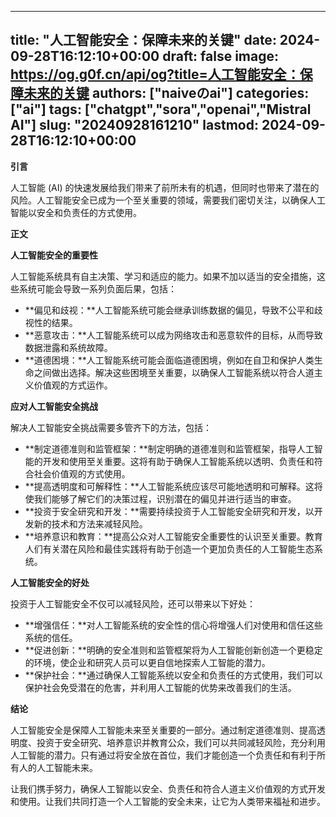 
---
title: "人工智能安全：保障未来的关键"
date: 2024-09-28T16:12:10+00:00
draft: false
image: https://og.g0f.cn/api/og?title=人工智能安全：保障未来的关键
authors: ["naiveのai"]
categories: ["ai"]
tags: ["chatgpt","sora","openai","Mistral AI"]
slug: "20240928161210"
lastmod: 2024-09-28T16:12:10+00:00
---
**引言**

人工智能 (AI) 的快速发展给我们带来了前所未有的机遇，但同时也带来了潜在的风险。人工智能安全已成为一个至关重要的领域，需要我们密切关注，以确保人工智能以安全和负责任的方式使用。

**正文**

**人工智能安全的重要性**

人工智能系统具有自主决策、学习和适应的能力。如果不加以适当的安全措施，这些系统可能会导致一系列负面后果，包括：

* **偏见和歧视：**人工智能系统可能会继承训练数据的偏见，导致不公平和歧视性的结果。
* **恶意攻击：**人工智能系统可以成为网络攻击和恶意软件的目标，从而导致数据泄露和系统故障。
* **道德困境：**人工智能系统可能会面临道德困境，例如在自卫和保护人类生命之间做出选择。解决这些困境至关重要，以确保人工智能系统以符合人道主义价值观的方式运作。

**应对人工智能安全挑战**

解决人工智能安全挑战需要多管齐下的方法，包括：

* **制定道德准则和监管框架：**制定明确的道德准则和监管框架，指导人工智能的开发和使用至关重要。这将有助于确保人工智能系统以透明、负责任和符合社会价值观的方式使用。
* **提高透明度和可解释性：**人工智能系统应该尽可能地透明和可解释。这将使我们能够了解它们的决策过程，识别潜在的偏见并进行适当的审查。
* **投资于安全研究和开发：**需要持续投资于人工智能安全研究和开发，以开发新的技术和方法来减轻风险。
* **培养意识和教育：**提高公众对人工智能安全重要性的认识至关重要。教育人们有关潜在风险和最佳实践将有助于创造一个更加负责任的人工智能生态系统。

**人工智能安全的好处**

投资于人工智能安全不仅可以减轻风险，还可以带来以下好处：

* **增强信任：**对人工智能系统的安全性的信心将增强人们对使用和信任这些系统的信任。
* **促进创新：**明确的安全准则和监管框架将为人工智能创新创造一个更稳定的环境，使企业和研究人员可以更自信地探索人工智能的潜力。
* **保护社会：**通过确保人工智能系统以安全和负责任的方式使用，我们可以保护社会免受潜在的危害，并利用人工智能的优势来改善我们的生活。

**结论**

人工智能安全是保障人工智能未来至关重要的一部分。通过制定道德准则、提高透明度、投资于安全研究、培养意识并教育公众，我们可以共同减轻风险，充分利用人工智能的潜力。只有通过将安全放在首位，我们才能创造一个负责任和有利于所有人的人工智能未来。

让我们携手努力，确保人工智能以安全、负责任和符合人道主义价值观的方式开发和使用。让我们共同打造一个人工智能的安全未来，让它为人类带来福祉和进步。